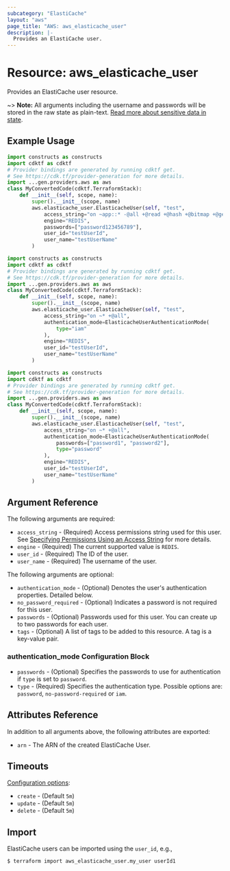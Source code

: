 ```yaml
---
subcategory: "ElastiCache"
layout: "aws"
page_title: "AWS: aws_elasticache_user"
description: |-
  Provides an ElastiCache user.
---
```


# Resource: aws_elasticache_user

Provides an ElastiCache user resource.

~> **Note:** All arguments including the username and passwords will be stored in the raw state as plain-text.
[Read more about sensitive data in state](https://www.terraform.io/docs/state/sensitive-data.html).

## Example Usage

```python
import constructs as constructs
import cdktf as cdktf
# Provider bindings are generated by running cdktf get.
# See https://cdk.tf/provider-generation for more details.
import ...gen.providers.aws as aws
class MyConvertedCode(cdktf.TerraformStack):
    def __init__(self, scope, name):
        super().__init__(scope, name)
        aws.elasticache_user.ElasticacheUser(self, "test",
            access_string="on ~app::* -@all +@read +@hash +@bitmap +@geo -setbit -bitfield -hset -hsetnx -hmset -hincrby -hincrbyfloat -hdel -bitop -geoadd -georadius -georadiusbymember",
            engine="REDIS",
            passwords=["password123456789"],
            user_id="testUserId",
            user_name="testUserName"
        )
```

```python
import constructs as constructs
import cdktf as cdktf
# Provider bindings are generated by running cdktf get.
# See https://cdk.tf/provider-generation for more details.
import ...gen.providers.aws as aws
class MyConvertedCode(cdktf.TerraformStack):
    def __init__(self, scope, name):
        super().__init__(scope, name)
        aws.elasticache_user.ElasticacheUser(self, "test",
            access_string="on ~* +@all",
            authentication_mode=ElasticacheUserAuthenticationMode(
                type="iam"
            ),
            engine="REDIS",
            user_id="testUserId",
            user_name="testUserName"
        )
```

```python
import constructs as constructs
import cdktf as cdktf
# Provider bindings are generated by running cdktf get.
# See https://cdk.tf/provider-generation for more details.
import ...gen.providers.aws as aws
class MyConvertedCode(cdktf.TerraformStack):
    def __init__(self, scope, name):
        super().__init__(scope, name)
        aws.elasticache_user.ElasticacheUser(self, "test",
            access_string="on ~* +@all",
            authentication_mode=ElasticacheUserAuthenticationMode(
                passwords=["password1", "password2"],
                type="password"
            ),
            engine="REDIS",
            user_id="testUserId",
            user_name="testUserName"
        )
```

## Argument Reference

The following arguments are required:

* `access_string` - (Required) Access permissions string used for this user. See [Specifying Permissions Using an Access String](https://docs.aws.amazon.com/AmazonElastiCache/latest/red-ug/Clusters.RBAC.html#Access-string) for more details.
* `engine` - (Required) The current supported value is `REDIS`.
* `user_id` - (Required) The ID of the user.
* `user_name` - (Required) The username of the user.

The following arguments are optional:

* `authentication_mode` - (Optional) Denotes the user's authentication properties. Detailed below.
* `no_password_required` - (Optional) Indicates a password is not required for this user.
* `passwords` - (Optional) Passwords used for this user. You can create up to two passwords for each user.
* `tags` - (Optional) A list of tags to be added to this resource. A tag is a key-value pair.

### authentication_mode Configuration Block

* `passwords` - (Optional) Specifies the passwords to use for authentication if `type` is set to `password`.
* `type` - (Required) Specifies the authentication type. Possible options are: `password`, `no-password-required` or `iam`.

## Attributes Reference

In addition to all arguments above, the following attributes are exported:

* `arn` - The ARN of the created ElastiCache User.

## Timeouts

[Configuration options](https://developer.hashicorp.com/terraform/language/resources/syntax#operation-timeouts):

- `create` - (Default `5m`)
- `update` - (Default `5m`)
- `delete` - (Default `5m`)

## Import

ElastiCache users can be imported using the `user_id`, e.g.,

```
$ terraform import aws_elasticache_user.my_user userId1
```

<!-- cache-key: cdktf-0.17.0-pre.15 input-b994ac1d1411e7a4bd3844964a6c41715af21fddfbf181923fe0052535c0a8a3 -->